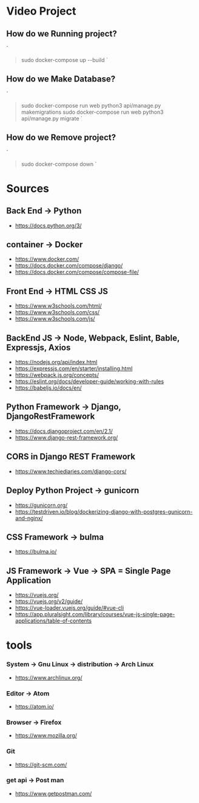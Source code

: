 #  Video Project


## How do we Running project?
`
> sudo docker-compose up --build
`

## How do we Make Database?
`
> sudo docker-compose run web python3 api/manage.py makemigrations
> sudo docker-compose run web python3 api/manage.py migrate
`

## How do we Remove project?
`
> sudo docker-compose down
`


# Sources
## Back End -> Python
- https://docs.python.org/3/


## container -> Docker
- https://www.docker.com/
- https://docs.docker.com/compose/django/
- https://docs.docker.com/compose/compose-file/

## Front End -> HTML CSS JS
- https://www.w3schools.com/html/
- https://www.w3schools.com/css/
- https://www.w3schools.com/js/


## BackEnd JS -> Node, Webpack, Eslint, Bable, Expressjs, Axios
- https://nodejs.org/api/index.html
- https://expressjs.com/en/starter/installing.html
- https://webpack.js.org/concepts/
- https://eslint.org/docs/developer-guide/working-with-rules
- https://babeljs.io/docs/en/


## Python Framework -> Django, DjangoRestFramework
- https://docs.djangoproject.com/en/2.1/
- https://www.django-rest-framework.org/

## CORS in Django REST Framework
- https://www.techiediaries.com/django-cors/

## Deploy Python Project -> gunicorn
- https://gunicorn.org/
- https://testdriven.io/blog/dockerizing-django-with-postgres-gunicorn-and-nginx/

## CSS Framework -> bulma
- https://bulma.io/


## JS Framework -> Vue -> SPA = Single Page Application
- https://vuejs.org/
- https://vuejs.org/v2/guide/
- https://vue-loader.vuejs.org/guide/#vue-cli
- https://app.pluralsight.com/library/courses/vue-js-single-page-applications/table-of-contents



# tools

### System -> Gnu Linux -> distribution -> Arch Linux
- https://www.archlinux.org/

### Editor -> Atom
- https://atom.io/

### Browser -> Firefox
- https://www.mozilla.org/

### Git
- https://git-scm.com/

### get api -> Post man
- https://www.getpostman.com/
